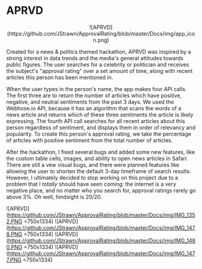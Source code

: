 # APRVD

<center>![APRVD](https://github.com/JStrawn/ApprovalRating/blob/master/Docs/img/app_icon.png)</center>

Created for a news & politics themed hackathon, APRVD was inspired by a strong interest in data trends and the media's general attitudes towards public figures. The user searches for a celebrity or politician and receives the subject's "approval rating" over a set amount of time, along with recent articles this person has been mentioned in. 

When the user types in the person's name, the app makes four API calls. The first three are to return the number of articles which have positive, negative, and neutral sentiments from the past 3 days. We used the Webhose.io API, because it has an algorithm that scans the words of a news article and returns which of these three sentiments the article is likely expressing. The fourth API call searches for all recent articles about this person regardless of sentiment, and displays them in order of relevancy and popularity. To create this person's approval rating, we take the percentage of articles with positive sentiment from the total number of articles.

After the hackathon, I fixed several bugs and added some new features, like the custom table cells, images, and ability to open news articles in Safari. There are still a vew visual bugs, and there were planned features like allowing the user to shorten the default 3-day timeframe of search results. However, I ultimately decided to stop working on this project due to a problem that I *totally* should have seen coming: the internet is a very negative place, and no matter who you search for, approval ratings rarely go above 3%. Oh well, hindsight is 20/20.

![APRVD](https://github.com/JStrawn/ApprovalRating/blob/master/Docs/img/IMG_1352.PNG =750x1334)
![APRVD](https://github.com/JStrawn/ApprovalRating/blob/master/Docs/img/IMG_1478.PNG =750x1334)
![APRVD](https://github.com/JStrawn/ApprovalRating/blob/master/Docs/img/IMG_1480.PNG =750x1334)
![APRVD](https://github.com/JStrawn/ApprovalRating/blob/master/Docs/img/IMG_1477.PNG =750x1334)
